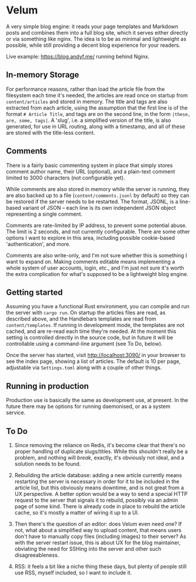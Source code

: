 # Velum

A very simple blog engine: it reads your page templates and Markdown posts and
combines them into a full blog site, which it serves either directly or via
something like nginx. The idea is to be as minimal and lightweight as possible,
while still providing a decent blog experience for your readers.

Live example: <https://blog.andyf.me/> running behind Nginx.

## In-memory Storage

For performance reasons, rather than load the article file from the filesystem
each time it's needed, the articles are read once on startup from
`content/articles` and stored in memory. The title and tags are also extracted
from each article, using the assumption that the first line is of the format `#
Article Title`, and tags are on the second line, in the form `|these, are,
some, tags|`. A 'slug', i.e. a simplified version of the title, is also
generated, for use in URL routing, along with a timestamp, and all of these are
stored with the title-less content.

## Comments

There is a fairly basic commenting system in place that simply stores comment
author name, their URL (optional), and a plain-text comment limited to 3000
characters (not configurable yet).

While comments are also stored in memory while the server is running, they are
also backed up to a file (`content/comments.jsonl` by default) so they can be
restored if the server needs to be restarted. The format, JSONL, is
a line-based variant of JSON – each line is its own independent JSON object
representing a single comment.

Comments are rate-limited by IP address, to prevent some potential abuse. The
limit is 2 seconds, and not currently configurable. There are some other
options I want to explore in this area, including possible cookie-based
'authentication', and more.

Comments are also write-only, and I'm not sure whether this is something I want
to expand on. Making comments editable means implementing a whole system of
user accounts, login, etc., and I'm just not sure it's worth the extra
complication for what's supposed to be a lightweight blog engine.

## Getting started

Assuming you have a functional Rust environment, you can compile and run the
server with `cargo run`. On startup the articles files are read, as described
above, and the Handlebars templates are read from `content/templates`. If
running in development mode, the templates are not cached, and are re-read each
time they're needed. At the moment this setting is controlled directly in the
source code, but in future it will be controllable using a command-line
argument (see To Do, below).

Once the server has started, visit <http://localhost:3090/> in your browser to
see the index page, showing a list of articles. The default is 10 per page,
adjustable via `Settings.toml` along with a couple of other things.

## Running in production

Production use is basically the same as development use, at present. In the
future there may be options for running daemonised, or as a system service.

## To Do

1. Since removing the reliance on Redis, it's become clear that there's no
   proper handling of duplicate slugs/titles. While this shouldn't really be
   a problem, and nothing will *break*, exactly, it's obviously not ideal, and
   a solution needs to be found.

2. Rebuilding the article database: adding a new article currently means
   restarting the server is necessary in order for it to be included in the
   article list, but  this obviously means downtime, and is not great from a UX
   perspective. A better option would be a way to send a special HTTP request
   to the server that signals it to rebuild, possibly via an admin page of some
   kind. There is already code in place to rebuild the article cache, so it's
   mostly a matter of wiring it up to a UI.

3. Then there's the question of an editor: does Velum even need one? If not,
   what about a simplified way to upload content, that means users don't have
   to manually copy files (including images) to their server? As with the
   server restart issue, this is about UX for the blog maintainer, obviating
   the need for SSHing into the server and other such disagreeableness.

4. RSS: it feels a bit like a niche thing these days, but plenty of people
   still use RSS, myself included, so I want to include it.
